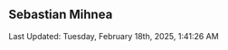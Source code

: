 <h2>Sebastian Mihnea</h2>

<!--RECENT_ACTIVITY:start-->
<!--RECENT_ACTIVITY:end-->
<!--RECENT_ACTIVITY:last_update-->
Last Updated: Tuesday, February 18th, 2025, 1:41:26 AM
<!--RECENT_ACTIVITY:last_update_end-->

<!---LOL-STATS-START-HERE--->
<!---LOL-STATS-END-HERE--->
